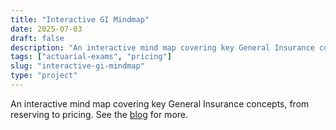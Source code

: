 ```yaml
---
title: "Interactive GI Mindmap"
date: 2025-07-03
draft: false
description: "An interactive mind map covering key General Insurance concepts, from reserving to pricing. See the blog for more."
tags: ["actuarial-exams", "pricing"]
slug: "interactive-gi-mindmap"
type: "project"
---
```


An interactive mind map covering key General Insurance concepts, from reserving to pricing. See the [blog](/blog/post-gi-mindmap/) for more.
